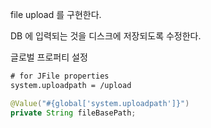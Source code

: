 file upload 를 구현한다.

DB 에 입력되는 것을 디스크에 저장되도록 수정한다.

글로벌 프로퍼티 설정

```xml
# for JFile properties
system.uploadpath = /upload
```

```java
@Value("#{global['system.uploadpath']}")
private String fileBasePath;
```






